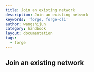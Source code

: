 ```yaml
---
title: Join an existing network
description: Join an existing network
keywords: 'forge, forge-cli'
author: wangshijun
category: handbook
layout: documentation
tags:
  - forge
---
```


## Join an existing network
